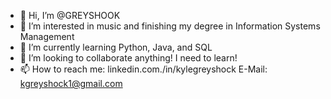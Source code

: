 - 👋 Hi, I’m @GREYSHOOK
- 👀 I’m interested in music and finishing my degree in Information Systems Management
- 🌱 I’m currently learning Python, Java, and SQL
- 💞️ I’m looking to collaborate anything! I need to learn!
- 📫 How to reach me: linkedin.com./in/kylegreyshock E-Mail: kgreyshock1@gmail.com

<!---
GREYSHOOK/GREYSHOOK is a ✨ special ✨ repository because its `README.md` (this file) appears on your GitHub profile.
You can click the Preview link to take a look at your changes.
--->
